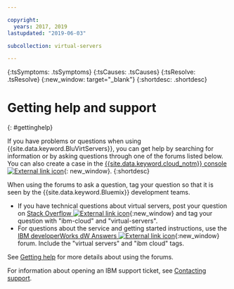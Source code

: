 ```yaml
---

copyright:
  years: 2017, 2019
lastupdated: "2019-06-03"

subcollection: virtual-servers

---
```


{:tsSymptoms: .tsSymptoms} 
{:tsCauses: .tsCauses} 
{:tsResolve: .tsResolve} 
{:new_window: target="_blank"}
{:shortdesc: .shortdesc}

# Getting help and support 
{: #gettinghelp}

If you have problems or questions when using {{site.data.keyword.BluVirtServers}}, you can get help by searching for information or by asking questions through one of the forums listed below. You can also create a case in the [{{site.data.keyword.cloud_notm}} console ![External link icon](../icons/launch-glyph.svg "External link icon")](https://cloud.ibm.com/unifiedsupport/supportcenter){: new_window}.
{:shortdesc}

When using the forums to ask a question, tag your question so that it is seen by the {{site.data.keyword.Bluemix}} development teams.
* If you have technical questions about virtual servers, post your question on [Stack Overflow ![External link icon](../icons/launch-glyph.svg "External link icon")](http://stackoverflow.com/search?q=virtual-servers+ibm-bluemix){:new_window} and tag your question with "ibm-cloud" and "virtual-servers".
* For questions about the service and getting started instructions, use the [IBM developerWorks dW Answers ![External link icon](../icons/launch-glyph.svg "External link icon")](https://developer.ibm.com/answers/topics/virtual-servers.html?smartspace=bluemix){:new_window} forum. Include the  "virtual servers" and "ibm cloud" tags.

See [Getting help](/docs/get-support?topic=get-support-getting-customer-support#using-avatar) for more details about using the forums.

For information about opening an IBM support ticket, see [Contacting support](/docs/get-support?topic=get-support-getting-customer-support).
